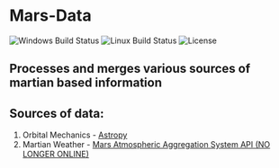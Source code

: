# Mars-Data

![Windows Build Status](https://github.com/Snowda/Mars-Data/workflows/Windows/badge.svg)
![Linux Build Status](https://github.com/Snowda/Mars-Data/workflows/Linux/badge.svg)
![License](https://img.shields.io/github/license/Snowda/Mars-Data)

## Processes and merges various sources of martian based information

## Sources of data:
1. Orbital Mechanics - [Astropy](https://github.com/astropy/astropy)
1. Martian Weather - [Mars Atmospheric Aggregation System API (NO LONGER ONLINE)](http://marsweather.ingenology.com/)
